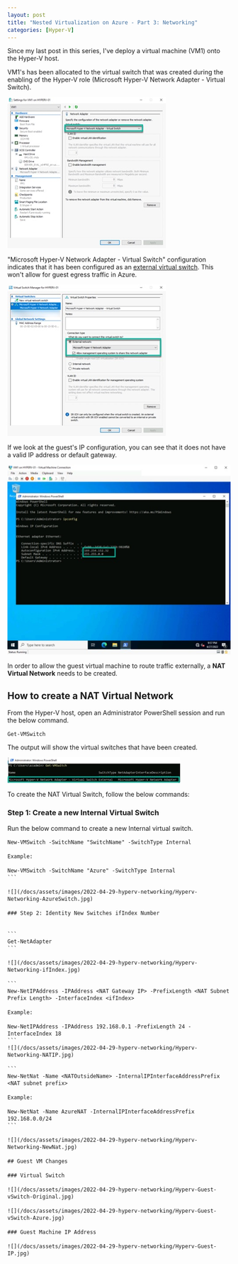 ```yaml
---
layout: post
title: "Nested Virtualization on Azure - Part 3: Networking"
categories: [Hyper-V]
---
```


Since my last post in this series, I've deploy a virtual machine (VM1) onto the Hyper-V host.

VM1's has been allocated to the virtual switch that was created during the enabling of the Hyper-V role (Microsoft Hyper-V Network Adapter - Virtual Switch).

![](/docs/assets/images/2022-04-29-hyperv-networking/Hyperv-Guest-vSwitch-Original.jpg)

 "Microsoft Hyper-V Network Adapter - Virtual Switch" configuration indicates that it has been configured as an [external virtual switch](https://docs.microsoft.com/en-us/windows-server/virtualization/hyper-v/plan/plan-hyper-v-networking-in-windows-server#switch-and-network-adapter-choices). This won't allow for guest egress traffic in Azure.

![](/docs/assets/images/2022-04-29-hyperv-networking/Hyperv-Networking-vSwitch-Original.jpg)

If we look at the guest's IP configuration, you can see that it does not have a valid IP address or default gateway.

![](/docs/assets/images/2022-04-29-hyperv-networking/Hyperv-Networking-Guest-IP.jpg)

In order to allow the guest virtual machine to route traffic externally, a **NAT Virtual Network** needs to be created.


## How to create a NAT Virtual Network

From the Hyper-V host, open an Administrator PowerShell session and run the below command.

```
Get-VMSwitch
```

The output will show the virtual switches that have been created.

![](/docs/assets/images/2022-04-29-hyperv-networking/Hyperv-Networking-OriginalSwitch.jpg)


To create the NAT Virtual Switch, follow the below commands:

### Step 1: Create a new Internal Virtual Switch

Run the below command to create a new Internal virtual switch.

````
New-VMSwitch -SwitchName "SwitchName" -SwitchType Internal

Example:

New-VMSwitch -SwitchName "Azure" -SwitchType Internal
```

![](/docs/assets/images/2022-04-29-hyperv-networking/Hyperv-Networking-AzureSwitch.jpg)

### Step 2: Identity New Switches ifIndex Number


```
Get-NetAdapter
```

![](/docs/assets/images/2022-04-29-hyperv-networking/Hyperv-Networking-ifIndex.jpg)

```
New-NetIPAddress -IPAddress <NAT Gateway IP> -PrefixLength <NAT Subnet Prefix Length> -InterfaceIndex <ifIndex>

Example:

New-NetIPAddress -IPAddress 192.168.0.1 -PrefixLength 24 -InterfaceIndex 18
```
![](/docs/assets/images/2022-04-29-hyperv-networking/Hyperv-Networking-NATIP.jpg)

```
New-NetNat -Name <NATOutsideName> -InternalIPInterfaceAddressPrefix <NAT subnet prefix>

Example:

New-NetNat -Name AzureNAT -InternalIPInterfaceAddressPrefix 192.168.0.0/24
```

![](/docs/assets/images/2022-04-29-hyperv-networking/Hyperv-Networking-NewNat.jpg)

## Guest VM Changes

### Virtual Switch

![](/docs/assets/images/2022-04-29-hyperv-networking/Hyperv-Guest-vSwitch-Original.jpg)

![](/docs/assets/images/2022-04-29-hyperv-networking/Hyperv-Guest-vSwitch-Azure.jpg)

### Guest Machine IP Address

![](/docs/assets/images/2022-04-29-hyperv-networking/Hyperv-Guest-IP.jpg)